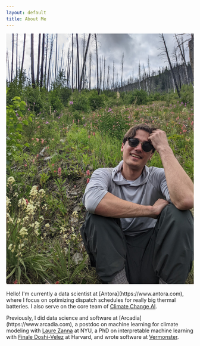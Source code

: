```yaml
---
layout: default
title: About Me
---
```


<p class='headshot-wrapper'><img class='headshot' src='headshot2.jpg' title='hi!'></p>
<p>
Hello! I'm currently a data scientist at [Antora](https://www.antora.com), where I focus on optimizing dispatch schedules for really big thermal batteries. I also serve on the core team of <a href="https://www.climatechange.ai" target="_blank">Climate Change AI</a>.
</p>

<p> Previously, I did data science and software at [Arcadia](https://www.arcadia.com), a postdoc on machine learning for climate modeling with <a href='https://zanna-researchteam.github.io'>Laure Zanna</a> at NYU, a PhD on interpretable machine learning with <a href='https://finale.seas.harvard.edu' target='_blank'>Finale Doshi-Velez</a> at Harvard, and wrote software at <a href='https://www.vermonster.com' target='_blank'>Vermonster</a>.
</p>
